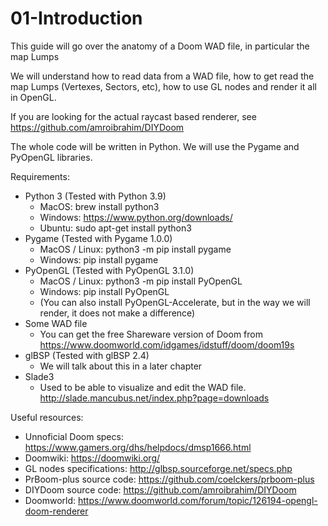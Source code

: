# 01-Introduction

This guide will go over the anatomy of a Doom WAD file, in particular the map Lumps

We will understand how to read data from a WAD file, how to get read the map Lumps (Vertexes, Sectors, etc), how to use GL nodes and render it all in OpenGL.

If you are looking for the actual raycast based renderer, see https://github.com/amroibrahim/DIYDoom

The whole code will be written in Python. We will use the Pygame and PyOpenGL libraries.

Requirements:
- Python 3 (Tested with Python 3.9)
    - MacOS: brew install python3
    - Windows: https://www.python.org/downloads/
    - Ubuntu: sudo apt-get install python3
- Pygame (Tested with Pygame 1.0.0)
    - MacOS / Linux: python3 -m pip install pygame
    - Windows: pip install pygame
- PyOpenGL (Tested with PyOpenGL 3.1.0)
    - MacOS / Linux: python3 -m pip install PyOpenGL
    - Windows: pip install PyOpenGL
    - (You can also install PyOpenGL-Accelerate, but in the way we will render, it does not make a difference)
- Some WAD file
    - You can get the free Shareware version of Doom from https://www.doomworld.com/idgames/idstuff/doom/doom19s
- glBSP (Tested with glBSP 2.4)
    - We will talk about this in a later chapter
- Slade3
    - Used to be able to visualize and edit the WAD file. http://slade.mancubus.net/index.php?page=downloads

Useful resources:
- Unnoficial Doom specs: https://www.gamers.org/dhs/helpdocs/dmsp1666.html
- Doomwiki: https://doomwiki.org/
- GL nodes specifications: http://glbsp.sourceforge.net/specs.php
- PrBoom-plus source code: https://github.com/coelckers/prboom-plus
- DIYDoom source code: https://github.com/amroibrahim/DIYDoom
- Doomworld: https://www.doomworld.com/forum/topic/126194-opengl-doom-renderer